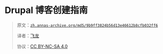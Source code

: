 # Drupal 博客创建指南

> 原文：[`zh.annas-archive.org/md5/9b9ff3824b56d13e46612b8cfb032ff6`](https://zh.annas-archive.org/md5/9b9ff3824b56d13e46612b8cfb032ff6)
> 
> 译者：[飞龙](https://github.com/wizardforcel)
> 
> 协议：[CC BY-NC-SA 4.0](http://creativecommons.org/licenses/by-nc-sa/4.0/)